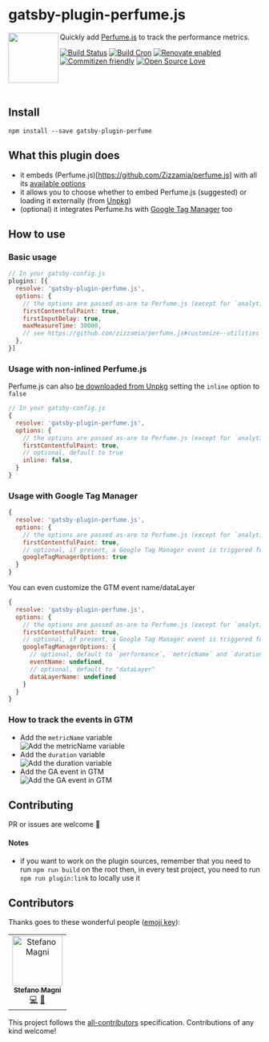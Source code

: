# gatsby-plugin-perfume.js

<a href="http://www.perfumejs.com/">
  <img src="https://raw.githubusercontent.com/Zizzamia/perfume.js/master/docs/src/assets/perfume-logo-v2-1-2.png" align="left" width="100" />
</a>

Quickly add [Perfume.js](https://github.com/zizzamia/perfume.js) to track the performance metrics.

[![Build Status](https://travis-ci.com/NoriSte/gatsby-plugin-perfume.js.svg?branch=master)](https://travis-ci.com/NoriSte/gatsby-plugin-perfume.js)
[![Build Cron](https://img.shields.io/badge/build%20cron-weekly-44cc11.svg)](https://travis-ci.com/NoriSte/gatsby-plugin-perfume.js)
[![Renovate enabled](https://img.shields.io/badge/renovate-enabled-brightgreen.svg)](https://renovatebot.com/)
[![Commitizen friendly](https://img.shields.io/badge/commitizen-friendly-brightgreen.svg)](http://commitizen.github.io/cz-cli/)
[![Open Source
Love](https://badges.frapsoft.com/os/mit/mit.svg?v=102)](https://github.com/ellerbrock/open-source-badge/)

<div style="clear:both" />
<br />

## Install

`npm install --save gatsby-plugin-perfume`

## What this plugin does

- it embeds (Perfume.js)[https://github.com/Zizzamia/perfume.js] with all its [available options](https://github.com/zizzamia/perfume.js#customize--utilities)
- it allows you to choose whether to embed Perfume.js (suggested) or loading it externally (from [Unpkg](https://unpkg.com))
- (optional) it integrates Perfume.hs with [Google Tag Manager](https://tagmanager.google.com) too

## How to use

### Basic usage

```javascript
// In your gatsby-config.js
plugins: [{
  resolve: 'gatsby-plugin-perfume.js',
  options: {
    // the options are passed as-are to Perfume.js (except for `analyticsTracker`)
    firstContentfulPaint: true,
    firstInputDelay: true,
    maxMeasureTime: 30000,
    // see https://github.com/zizzamia/perfume.js#customize--utilities for all the available options
  },
}]
```

### Usage with non-inlined Perfume.js

Perfume.js can also [be downloaded from
Unpkg](https://unpkg.com/perfume.js/dist/perfume.umd.min.js) setting the `inline` option to `false`

```javascript
// In your gatsby-config.js
{
  resolve: 'gatsby-plugin-perfume.js',
  options: {
    // the options are passed as-are to Perfume.js (except for `analyticsTracker`)
    firstContentfulPaint: true,
    // optional, default to true
    inline: false,
  }
}
```

### Usage with Google Tag Manager

```javascript
{
  resolve: 'gatsby-plugin-perfume.js',
  options: {
    // the options are passed as-are to Perfume.js (except for `analyticsTracker`)
    firstContentfulPaint: true,
    // optional, if present, a Google Tag Manager event is triggered for every specified performance metric (the event is `performance`)
    googleTagManagerOptions: true
  }
}
```

You can even customize the GTM event name/dataLayer

```javascript
{
  resolve: 'gatsby-plugin-perfume.js',
  options: {
    // the options are passed as-are to Perfume.js (except for `analyticsTracker`)
    firstContentfulPaint: true,
    // optional, if present, a Google Tag Manager event is triggered for every specified performance metric
    googleTagManagerOptions: {
      // optional, default to `performance`, `metricName` and `duration` are passed as event data
      eventName: undefined,
      // optional, default to "dataLayer"
      dataLayerName: undefined
    }
  }
}
```

### How to track the events in GTM

- Add the `metricName` variable<br />
  ![Add the `metricName`
  variable](https://raw.githubusercontent.com/NoriSte/gatsby-plugin-perfume.js/master/assets/gtm-perfume-var-1.png)
- Add the `duration` variable<br />
![Add the `duration` variable](https://raw.githubusercontent.com/NoriSte/gatsby-plugin-perfume.js/master/assets/gtm-perfume-var-2.png)
- Add the GA event in GTM<br />
![Add the GA event in GTM](https://raw.githubusercontent.com/NoriSte/gatsby-plugin-perfume.js/master/assets/gtm-perfume-ga-event.png)

## Contributing

PR or issues are welcome 👋

#### Notes

- if you want to work on the plugin sources, remember that you need to run `npm run build` on the root
  then, in every test project, you need to run `npm run plugin:link` to locally use it

## Contributors

Thanks goes to these wonderful people ([emoji key](https://allcontributors.org/docs/en/emoji-key)):

<!-- ALL-CONTRIBUTORS-LIST:START - Do not remove or modify this section -->
<!-- prettier-ignore -->
<table><tr><td align="center"><a href="https://twitter.com/NoriSte"><img src="https://avatars0.githubusercontent.com/u/173663?v=4" width="100px;" alt="Stefano Magni"/><br /><sub><b>Stefano Magni</b></sub></a><br /><a href="https://github.com/NoriSte/gatsby-plugin-perfume.js/commits?author=NoriSte" title="Code">💻</a> <a href="https://github.com/NoriSte/gatsby-plugin-perfume.js/commits?author=NoriSte" title="Documentation">📖</a></td></tr></table>

<!-- ALL-CONTRIBUTORS-LIST:END -->

This project follows the [all-contributors](https://github.com/all-contributors/all-contributors) specification. Contributions of any kind welcome!
